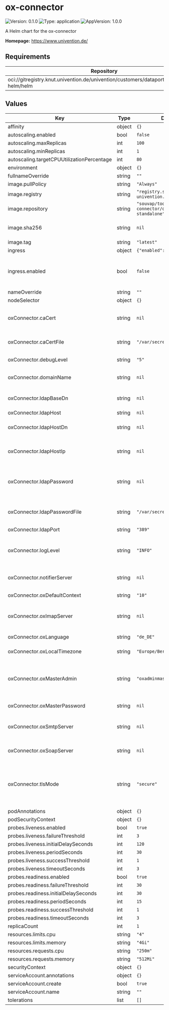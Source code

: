 # ox-connector

![Version: 0.1.0](https://img.shields.io/badge/Version-0.1.0-informational?style=flat-square) ![Type: application](https://img.shields.io/badge/Type-application-informational?style=flat-square) ![AppVersion: 1.0.0](https://img.shields.io/badge/AppVersion-1.0.0-informational?style=flat-square)

A Helm chart for the ox-connector

**Homepage:** <https://www.univention.de/>

## Requirements

| Repository | Name | Version |
|------------|------|---------|
| oci://gitregistry.knut.univention.de/univention/customers/dataport/upx/common-helm/helm | common | ^0.1.0 |

## Values

| Key | Type | Default | Description |
|-----|------|---------|-------------|
| affinity | object | `{}` |  |
| autoscaling.enabled | bool | `false` |  |
| autoscaling.maxReplicas | int | `100` |  |
| autoscaling.minReplicas | int | `1` |  |
| autoscaling.targetCPUUtilizationPercentage | int | `80` |  |
| environment | object | `{}` |  |
| fullnameOverride | string | `""` |  |
| image.pullPolicy | string | `"Always"` |  |
| image.registry | string | `"registry.souvap-univention.de"` |  |
| image.repository | string | `"souvap/tooling/images/ox-connector/ox-connector-standalone"` |  |
| image.sha256 | string | `nil` | Define image sha256 as an alternative to `tag` |
| image.tag | string | `"latest"` |  |
| ingress | object | `{"enabled":false}` | Kubernetes ingress |
| ingress.enabled | bool | `false` | Set this to `true` in order to enable the installation on Ingress related objects. |
| nameOverride | string | `""` |  |
| nodeSelector | object | `{}` |  |
| oxConnector.caCert | string | `nil` | CA root certificate. Optional; will be written to "caCertFile" if set. |
| oxConnector.caCertFile | string | `"/var/secrets/ca_cert"` | Where to search for the CA Certificate file. |
| oxConnector.debugLevel | string | `"5"` | Listener Debug Level |
| oxConnector.domainName | string | `nil` | OX-Mail-Domain to generate OX-email-addresses |
| oxConnector.ldapBaseDn | string | `nil` | LDAP Base Distinguished Name |
| oxConnector.ldapHost | string | `nil` | LDAP Hostname |
| oxConnector.ldapHostDn | string | `nil` | LDAP Host Distinguished Name |
| oxConnector.ldapHostIp | string | `nil` | Will add a mapping from "ldapHost" to "ldapHostIp" into "/etc/hosts" if set |
| oxConnector.ldapPassword | string | `nil` | LDAP password for `cn=admin`. Will be written to "ldapPasswordFile" if set. |
| oxConnector.ldapPasswordFile | string | `"/var/secrets/ldap_secret"` | The path to the "ldapPasswordFile" docker secret or a plain file |
| oxConnector.ldapPort | string | `"389"` | LDAP Server Port |
| oxConnector.logLevel | string | `"INFO"` | OX Connector log level Chose from "DEBUG", "INFO", "WARNING" and "ERROR". |
| oxConnector.notifierServer | string | `nil` | Defaults to "ldapHost" if not set. |
| oxConnector.oxDefaultContext | string | `"10"` | Default context for users (has to exist) |
| oxConnector.oxImapServer | string | `nil` | Default IMAP server for new users (if not set explicitely there) |
| oxConnector.oxLanguage | string | `"de_DE"` | Default language for new users |
| oxConnector.oxLocalTimezone | string | `"Europe/Berlin"` | Default timezone for new users |
| oxConnector.oxMasterAdmin | string | `"oxadminmaster"` | OX Admin username (the OX Admin can create, modify, delete contexts; has to exist) |
| oxConnector.oxMasterPassword | string | `nil` | OX Admin password |
| oxConnector.oxSmtpServer | string | `nil` | Default SMTP server for new users (if not set explicitely there) |
| oxConnector.oxSoapServer | string | `nil` | The server where Open-Xchange is installed |
| oxConnector.tlsMode | string | `"secure"` | Whether to start encryption and validate certificates. Chose from "off", "unvalidated" and "secure". |
| podAnnotations | object | `{}` |  |
| podSecurityContext | object | `{}` |  |
| probes.liveness.enabled | bool | `true` |  |
| probes.liveness.failureThreshold | int | `3` |  |
| probes.liveness.initialDelaySeconds | int | `120` |  |
| probes.liveness.periodSeconds | int | `30` |  |
| probes.liveness.successThreshold | int | `1` |  |
| probes.liveness.timeoutSeconds | int | `3` |  |
| probes.readiness.enabled | bool | `true` |  |
| probes.readiness.failureThreshold | int | `30` |  |
| probes.readiness.initialDelaySeconds | int | `30` |  |
| probes.readiness.periodSeconds | int | `15` |  |
| probes.readiness.successThreshold | int | `1` |  |
| probes.readiness.timeoutSeconds | int | `3` |  |
| replicaCount | int | `1` |  |
| resources.limits.cpu | string | `"4"` |  |
| resources.limits.memory | string | `"4Gi"` |  |
| resources.requests.cpu | string | `"250m"` |  |
| resources.requests.memory | string | `"512Mi"` |  |
| securityContext | object | `{}` |  |
| serviceAccount.annotations | object | `{}` |  |
| serviceAccount.create | bool | `true` |  |
| serviceAccount.name | string | `""` |  |
| tolerations | list | `[]` |  |
